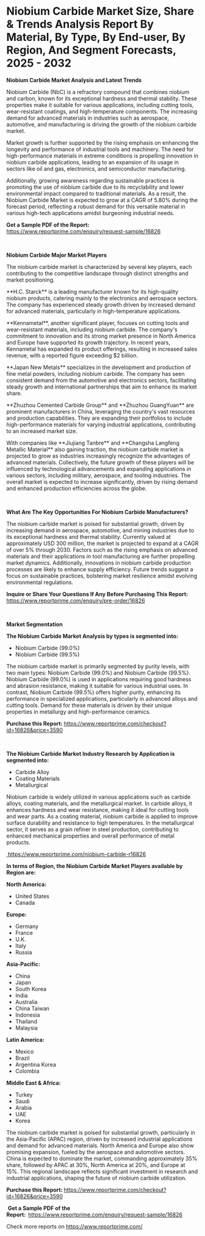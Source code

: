<p><h1>Niobium Carbide Market Size, Share & Trends Analysis Report By Material, By Type, By End-user, By Region, And Segment Forecasts, 2025 - 2032</h1></p><p><strong>Niobium Carbide Market Analysis and Latest Trends</strong></p>
<p><p>Niobium Carbide (NbC) is a refractory compound that combines niobium and carbon, known for its exceptional hardness and thermal stability. These properties make it suitable for various applications, including cutting tools, wear-resistant coatings, and high-temperature components. The increasing demand for advanced materials in industries such as aerospace, automotive, and manufacturing is driving the growth of the niobium carbide market.</p><p>Market growth is further supported by the rising emphasis on enhancing the longevity and performance of industrial tools and machinery. The need for high-performance materials in extreme conditions is propelling innovation in niobium carbide applications, leading to an expansion of its usage in sectors like oil and gas, electronics, and semiconductor manufacturing. </p><p>Additionally, growing awareness regarding sustainable practices is promoting the use of niobium carbide due to its recyclability and lower environmental impact compared to traditional materials. As a result, the Niobium Carbide Market is expected to grow at a CAGR of 5.80% during the forecast period, reflecting a robust demand for this versatile material in various high-tech applications amidst burgeoning industrial needs.</p></p>
<p><strong>Get a Sample PDF of the Report:&nbsp;</strong> <a href="https://www.reportprime.com/enquiry/request-sample/16826?utm_campaign=1126&utm_medium=2&utm_source=Github&utm_content=ia&utm_term=18032025&utm_id=niobium-carbide">https://www.reportprime.com/enquiry/request-sample/16826</a></p>
<p>&nbsp;</p>
<p><strong>Niobium Carbide Major Market Players</strong></p>
<p><p>The niobium carbide market is characterized by several key players, each contributing to the competitive landscape through distinct strengths and market positioning. </p><p>**H.C. Starck** is a leading manufacturer known for its high-quality niobium products, catering mainly to the electronics and aerospace sectors. The company has experienced steady growth driven by increased demand for advanced materials, particularly in high-temperature applications. </p><p>**Kennametal**, another significant player, focuses on cutting tools and wear-resistant materials, including niobium carbide. The company's commitment to innovation and its strong market presence in North America and Europe have supported its growth trajectory. In recent years, Kennametal has expanded its product offerings, resulting in increased sales revenue, with a reported figure exceeding $2 billion.</p><p>**Japan New Metals** specializes in the development and production of fine metal powders, including niobium carbide. The company has seen consistent demand from the automotive and electronics sectors, facilitating steady growth and international partnerships that aim to enhance its market share.</p><p>**Zhuzhou Cemented Carbide Group** and **Zhuzhou GuangYuan** are prominent manufacturers in China, leveraging the country's vast resources and production capabilities. They are expanding their portfolios to include high-performance materials for varying industrial applications, contributing to an increased market size.</p><p>With companies like **Jiujiang Tanbre** and **Changsha Langfeng Metallic Material** also gaining traction, the niobium carbide market is projected to grow as industries increasingly recognize the advantages of advanced materials. Collectively, the future growth of these players will be influenced by technological advancements and expanding applications in various sectors, including military, aerospace, and tooling industries. The overall market is expected to increase significantly, driven by rising demand and enhanced production efficiencies across the globe.</p></p>
<p>&nbsp;</p>
<p><strong>What Are The Key Opportunities For Niobium Carbide Manufacturers?</strong></p>
<p><p>The niobium carbide market is poised for substantial growth, driven by increasing demand in aerospace, automotive, and mining industries due to its exceptional hardness and thermal stability. Currently valued at approximately USD 300 million, the market is projected to expand at a CAGR of over 5% through 2030. Factors such as the rising emphasis on advanced materials and their applications in tool manufacturing are further propelling market dynamics. Additionally, innovations in niobium carbide production processes are likely to enhance supply efficiency. Future trends suggest a focus on sustainable practices, bolstering market resilience amidst evolving environmental regulations.</p></p>
<p><strong>Inquire or Share Your Questions If Any Before Purchasing This Report:</strong> <a href="https://www.reportprime.com/enquiry/pre-order/16826?utm_campaign=1126&utm_medium=2&utm_source=Github&utm_content=ia&utm_term=18032025&utm_id=niobium-carbide">https://www.reportprime.com/enquiry/pre-order/16826</a></p>
<p>&nbsp;</p>
<p><strong>Market Segmentation</strong></p>
<p><strong>The Niobium Carbide Market Analysis by types is segmented into:</strong></p>
<p><ul><li>Niobium Carbide (99.0%)</li><li>Niobium Carbide (99.5%)</li></ul></p>
<p><p>The niobium carbide market is primarily segmented by purity levels, with two main types: Niobium Carbide (99.0%) and Niobium Carbide (99.5%). Niobium Carbide (99.0%) is used in applications requiring good hardness and abrasion resistance, making it suitable for various industrial uses. In contrast, Niobium Carbide (99.5%) offers higher purity, enhancing its performance in specialized applications, particularly in advanced alloys and cutting tools. Demand for these materials is driven by their unique properties in metallurgy and high-performance ceramics.</p></p>
<p><strong>Purchase this Report:&nbsp;</strong><a href="https://www.reportprime.com/checkout?id=16826&price=3590&utm_campaign=1126&utm_medium=2&utm_source=Github&utm_content=ia&utm_term=18032025&utm_id=niobium-carbide">https://www.reportprime.com/checkout?id=16826&price=3590</a></p>
<p>&nbsp;</p>
<p><strong>The Niobium Carbide Market Industry Research by Application is segmented into:</strong></p>
<p><ul><li>Carbide Alloy</li><li>Coating Materials</li><li>Metallurgical</li></ul></p>
<p><p>Niobium carbide is widely utilized in various applications such as carbide alloys, coating materials, and the metallurgical market. In carbide alloys, it enhances hardness and wear resistance, making it ideal for cutting tools and wear parts. As a coating material, niobium carbide is applied to improve surface durability and resistance to high temperatures. In the metallurgical sector, it serves as a grain refiner in steel production, contributing to enhanced mechanical properties and overall performance of metal products.</p></p>
<p><a href="https://www.reportprime.com/niobium-carbide-r16826?utm_campaign=1126&utm_medium=2&utm_source=Github&utm_content=ia&utm_term=18032025&utm_id=niobium-carbide">&nbsp;https://www.reportprime.com/niobium-carbide-r16826</a></p>
<p><strong>In terms of Region, the Niobium Carbide Market Players available by Region are:</strong></p>
<p>
    <p> <strong> North America: </strong>
        <ul>
            <li>United States</li>
            <li>Canada</li>
        </ul>
        </p> 
    <p> <strong> Europe: </strong>
        <ul>
            <li>Germany</li>
            <li>France</li>
            <li>U.K.</li>
            <li>Italy</li>
            <li>Russia</li>
        </ul>
        </p> 
    <p> <strong> Asia-Pacific: </strong>
        <ul>
            <li>China</li>
            <li>Japan</li>
            <li>South Korea</li>
            <li>India</li>
            <li>Australia</li>
            <li>China Taiwan</li>
            <li>Indonesia</li>
            <li>Thailand</li>
            <li>Malaysia</li>
        </ul>
        </p> 
    <p> <strong> Latin America: </strong>
        <ul>
            <li>Mexico</li>
            <li>Brazil</li>
            <li>Argentina Korea</li>
            <li>Colombia</li>
        </ul>
        </p> 
    <p> <strong> Middle East & Africa: </strong>
        <ul>
            <li>Turkey</li>
            <li>Saudi</li>
            <li>Arabia</li>
            <li>UAE</li>
            <li>Korea</li>
        </ul>
    </p>
    </p>
<p><p>The niobium carbide market is poised for substantial growth, particularly in the Asia-Pacific (APAC) region, driven by increased industrial applications and demand for advanced materials. North America and Europe also show promising expansion, fueled by the aerospace and automotive sectors. China is expected to dominate the market, commanding approximately 35% share, followed by APAC at 30%, North America at 20%, and Europe at 15%. This regional landscape reflects significant investment in research and industrial applications, shaping the future of niobium carbide utilization.</p></p>
<p><strong>Purchase this Report: </strong><a href="https://www.reportprime.com/checkout?id=16826&price=3590&utm_campaign=1126&utm_medium=2&utm_source=Github&utm_content=ia&utm_term=18032025&utm_id=niobium-carbide">https://www.reportprime.com/checkout?id=16826&price=3590</a></p>
<p>&nbsp;<strong>Get a Sample PDF of the Report:&nbsp;&nbsp;</strong><a href="https://www.reportprime.com/enquiry/request-sample/16826?utm_campaign=1126&utm_medium=2&utm_source=Github&utm_content=ia&utm_term=18032025&utm_id=niobium-carbide">https://www.reportprime.com/enquiry/request-sample/16826</a></p>
<p><strong></strong></p>
<p>Check more reports on <a href="https://www.reportprime.com/?utm_campaign=1126&utm_medium=2&utm_source=Github&utm_content=ia&utm_term=18032025&utm_id=niobium-carbide">https://www.reportprime.com/</a></p>